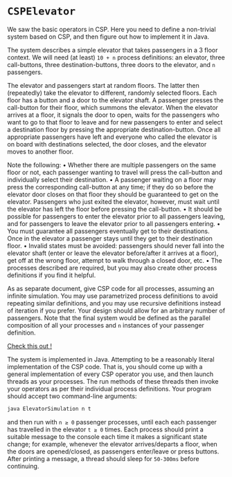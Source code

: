 `CSPElevator`
=============

We saw the basic operators in CSP. Here you need to define a non-trivial system based on CSP,
and then figure out how to implement it in Java.

The system describes a simple elevator that takes passengers in a 3 floor context. We will need (at least) `10 + n` process definitions: an elevator, three call-buttons, three destination-buttons, three doors to the elevator, and `n` passengers.

The elevator and passengers start at random floors. The latter then (repeatedly) take the elevator to different, randomly selected floors. Each floor has a button and a door to the elevator shaft. A passenger presses the call-button for their floor, which summons the elevator. When the elevator arrives at a floor, it signals the door to open, waits for the passengers who want to go to that floor to leave and for new passengers to enter and select a destination floor by pressing the appropriate destination-button. Once all appropriate passengers have left and everyone who called the elevator is on board with destinations selected, the door closes, and the elevator moves to another floor.

Note the following:
• Whether there are multiple passengers on the same floor or not, each passenger wanting to travel will press the call-button and individually select their destination.
• A passenger waiting on a floor may press the corresponding call-button at any time; if they do so before the elevator door closes on that floor they should be guaranteed to get on the elevator.
Passengers who just exited the elevator, however, must wait until the elevator has left the floor before pressing the call-button.
• It should be possible for passengers to enter the elevator prior to all passengers leaving, and for passengers to leave the elevator prior to all passengers entering.
• You must guarantee all passengers eventually get to their destinations. Once in the elevator a passenger stays until they get to their destination floor.
• Invalid states must be avoided: passengers should never fall into the elevator shaft (enter or leave the elevator before/after it arrives at a floor), get off at the wrong floor, attempt to walk through a closed door, etc.
• The processes described are required, but you may also create other process definitions if you find it helpful.


As as separate document, give CSP code for all processes, assuming an infinite simulation. You may use parametrized process definitions to avoid repeating similar definitions, and you may use recursive definitions instead of iteration if you prefer. Your design should allow for an arbitrary number of passengers. Note that the final system would be defined as the parallel composition of all your processes and `n` instances of your passenger definition.

[Check this out !](./csp-implementation.hs)

The system is implemented in Java. Attempting to be a reasonably literal implementation of the CSP code. That is, you should come up with a general implementation of every CSP operator you use, and then launch threads as your processes. The run methods of these threads then invoke your operators as per their individual process definitions. Your program should accept two command-line arguments:

```bash
java ElevatorSimulation n t
```

and then run with `n ≥ 0` passenger processes, until each each passenger has travelled in the elevator `t ≥ 0` times. Each process should print a suitable message to the console each time it makes a significant state change; for example, whenever the elevator arrives/departs a floor, when the doors are opened/closed, as passengers enter/leave or press buttons. After printing a message, a thread should sleep for `50-300ms` before continuing.